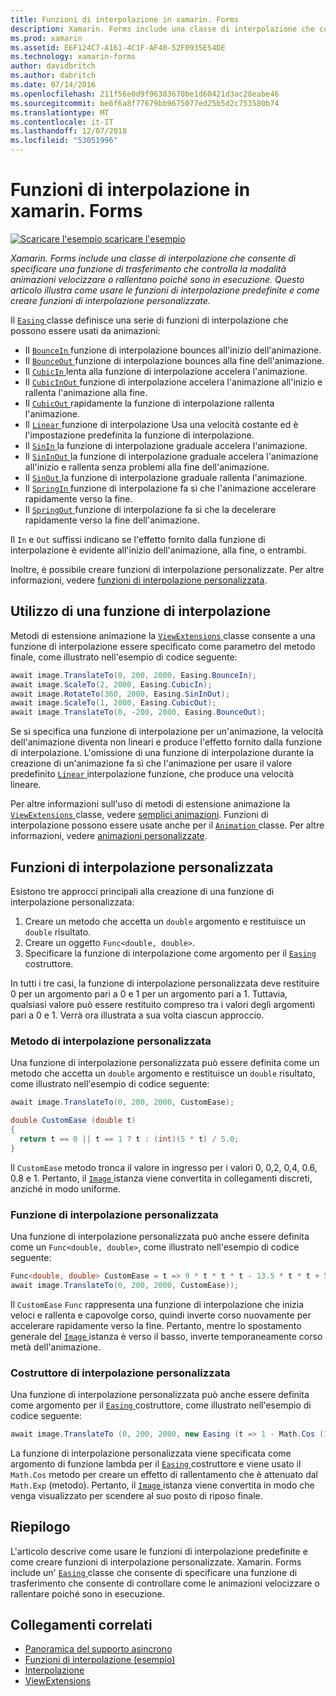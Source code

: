 ```yaml
---
title: Funzioni di interpolazione in xamarin. Forms
description: Xamarin. Forms include una classe di interpolazione che consente di specificare una funzione di trasferimento che controlla la modalità animazioni velocizzare o rallentano poiché sono in esecuzione. Questo articolo illustra come usare le funzioni di interpolazione predefinite e come creare funzioni di interpolazione personalizzate.
ms.prod: xamarin
ms.assetid: E6F124C7-A161-4C1F-AF40-52F0935E54DE
ms.technology: xamarin-forms
author: davidbritch
ms.author: dabritch
ms.date: 07/14/2016
ms.openlocfilehash: 211f56e0d9f96383670be1d60421d3ac28eabe46
ms.sourcegitcommit: be6f6a8f77679bb9675077ed25b5d2c753580b74
ms.translationtype: MT
ms.contentlocale: it-IT
ms.lasthandoff: 12/07/2018
ms.locfileid: "53051996"
---
```

# <a name="easing-functions-in-xamarinforms"></a>Funzioni di interpolazione in xamarin. Forms

[![Scaricare l'esempio](~/media/shared/download.png) scaricare l'esempio](https://developer.xamarin.com/samples/xamarin-forms/userinterface/animation/easing/)

_Xamarin. Forms include una classe di interpolazione che consente di specificare una funzione di trasferimento che controlla la modalità animazioni velocizzare o rallentano poiché sono in esecuzione. Questo articolo illustra come usare le funzioni di interpolazione predefinite e come creare funzioni di interpolazione personalizzate._


Il [ `Easing` ](xref:Xamarin.Forms.Easing) classe definisce una serie di funzioni di interpolazione che possono essere usati da animazioni:

- Il [ `BounceIn` ](xref:Xamarin.Forms.Easing.BounceIn) funzione di interpolazione bounces all'inizio dell'animazione.
- Il [ `BounceOut` ](xref:Xamarin.Forms.Easing.BounceOut) funzione di interpolazione bounces alla fine dell'animazione.
- Il [ `CubicIn` ](xref:Xamarin.Forms.Easing.CubicIn) lenta alla funzione di interpolazione accelera l'animazione.
- Il [ `CubicInOut` ](xref:Xamarin.Forms.Easing.CubicInOut) funzione di interpolazione accelera l'animazione all'inizio e rallenta l'animazione alla fine.
- Il [ `CubicOut` ](xref:Xamarin.Forms.Easing.CubicOut) rapidamente la funzione di interpolazione rallenta l'animazione.
- Il [ `Linear` ](xref:Xamarin.Forms.Easing.Linear) funzione di interpolazione Usa una velocità costante ed è l'impostazione predefinita la funzione di interpolazione.
- Il [ `SinIn` ](xref:Xamarin.Forms.Easing.SinIn) la funzione di interpolazione graduale accelera l'animazione.
- Il [ `SinInOut` ](xref:Xamarin.Forms.Easing.SinInOut) la funzione di interpolazione graduale accelera l'animazione all'inizio e rallenta senza problemi alla fine dell'animazione.
- Il [ `SinOut` ](xref:Xamarin.Forms.Easing.SinOut) la funzione di interpolazione graduale rallenta l'animazione.
- Il [ `SpringIn` ](xref:Xamarin.Forms.Easing.SpringIn) funzione di interpolazione fa sì che l'animazione accelerare rapidamente verso la fine.
- Il [ `SpringOut` ](xref:Xamarin.Forms.Easing.SpringOut) funzione di interpolazione fa sì che la decelerare rapidamente verso la fine dell'animazione.

Il `In` e `Out` suffissi indicano se l'effetto fornito dalla funzione di interpolazione è evidente all'inizio dell'animazione, alla fine, o entrambi.

Inoltre, è possibile creare funzioni di interpolazione personalizzate. Per altre informazioni, vedere [funzioni di interpolazione personalizzata](#customeasing).

## <a name="consuming-an-easing-function"></a>Utilizzo di una funzione di interpolazione

Metodi di estensione animazione la [ `ViewExtensions` ](xref:Xamarin.Forms.ViewExtensions) classe consente a una funzione di interpolazione essere specificato come parametro del metodo finale, come illustrato nell'esempio di codice seguente:

```csharp
await image.TranslateTo(0, 200, 2000, Easing.BounceIn);
await image.ScaleTo(2, 2000, Easing.CubicIn);
await image.RotateTo(360, 2000, Easing.SinInOut);
await image.ScaleTo(1, 2000, Easing.CubicOut);
await image.TranslateTo(0, -200, 2000, Easing.BounceOut);
```

Se si specifica una funzione di interpolazione per un'animazione, la velocità dell'animazione diventa non lineari e produce l'effetto fornito dalla funzione di interpolazione. L'omissione di una funzione di interpolazione durante la creazione di un'animazione fa sì che l'animazione per usare il valore predefinito [ `Linear` ](xref:Xamarin.Forms.Easing.Linear) interpolazione funzione, che produce una velocità lineare.

Per altre informazioni sull'uso di metodi di estensione animazione la [ `ViewExtensions` ](xref:Xamarin.Forms.ViewExtensions) classe, vedere [semplici animazioni](~/xamarin-forms/user-interface/animation/simple.md). Funzioni di interpolazione possono essere usate anche per il [ `Animation` ](xref:Xamarin.Forms.Animation) classe. Per altre informazioni, vedere [animazioni personalizzate](~/xamarin-forms/user-interface/animation/custom.md).

<a name="customeasing" />

## <a name="custom-easing-functions"></a>Funzioni di interpolazione personalizzata

Esistono tre approcci principali alla creazione di una funzione di interpolazione personalizzata:

1. Creare un metodo che accetta un `double` argomento e restituisce un `double` risultato.
1. Creare un oggetto `Func<double, double>`.
1. Specificare la funzione di interpolazione come argomento per il [ `Easing` ](xref:Xamarin.Forms.Easing) costruttore.

In tutti i tre casi, la funzione di interpolazione personalizzata deve restituire 0 per un argomento pari a 0 e 1 per un argomento pari a 1. Tuttavia, qualsiasi valore può essere restituito compreso tra i valori degli argomenti pari a 0 e 1. Verrà ora illustrata a sua volta ciascun approccio.

### <a name="custom-easing-method"></a>Metodo di interpolazione personalizzata

Una funzione di interpolazione personalizzata può essere definita come un metodo che accetta un `double` argomento e restituisce un `double` risultato, come illustrato nell'esempio di codice seguente:

```csharp
await image.TranslateTo(0, 200, 2000, CustomEase);

double CustomEase (double t)
{
  return t == 0 || t == 1 ? t : (int)(5 * t) / 5.0;
}
```

Il `CustomEase` metodo tronca il valore in ingresso per i valori 0, 0,2, 0,4, 0.6, 0.8 e 1. Pertanto, il [ `Image` ](xref:Xamarin.Forms.Image) istanza viene convertita in collegamenti discreti, anziché in modo uniforme.

### <a name="custom-easing-func"></a>Funzione di interpolazione personalizzata

Una funzione di interpolazione personalizzata può anche essere definita come un `Func<double, double>`, come illustrato nell'esempio di codice seguente:

```csharp
Func<double, double> CustomEase = t => 9 * t * t * t - 13.5 * t * t + 5.5 * t;
await image.TranslateTo(0, 200, 2000, CustomEase));
```

Il `CustomEase` `Func` rappresenta una funzione di interpolazione che inizia veloci e rallenta e capovolge corso, quindi inverte corso nuovamente per accelerare rapidamente verso la fine. Pertanto, mentre lo spostamento generale del [ `Image` ](xref:Xamarin.Forms.Image) istanza è verso il basso, inverte temporaneamente corso metà dell'animazione.

### <a name="custom-easing-constructor"></a>Costruttore di interpolazione personalizzata

Una funzione di interpolazione personalizzata può anche essere definita come argomento per il [ `Easing` ](xref:Xamarin.Forms.Easing) costruttore, come illustrato nell'esempio di codice seguente:

```csharp
await image.TranslateTo (0, 200, 2000, new Easing (t => 1 - Math.Cos (10 * Math.PI * t) * Math.Exp (-5 * t)));
```

La funzione di interpolazione personalizzata viene specificata come argomento di funzione lambda per il [ `Easing` ](xref:Xamarin.Forms.Easing) costruttore e viene usato il `Math.Cos` metodo per creare un effetto di rallentamento che è attenuato dal `Math.Exp` (metodo). Pertanto, il [ `Image` ](xref:Xamarin.Forms.Image) istanza viene convertita in modo che venga visualizzato per scendere al suo posto di riposo finale.

## <a name="summary"></a>Riepilogo

L'articolo descrive come usare le funzioni di interpolazione predefinite e come creare funzioni di interpolazione personalizzate. Xamarin. Forms include un' [ `Easing` ](xref:Xamarin.Forms.Easing) classe che consente di specificare una funzione di trasferimento che consente di controllare come le animazioni velocizzare o rallentare poiché sono in esecuzione.



## <a name="related-links"></a>Collegamenti correlati

- [Panoramica del supporto asincrono](~/cross-platform/platform/async.md)
- [Funzioni di interpolazione (esempio)](https://developer.xamarin.com/samples/xamarin-forms/userinterface/animation/easing/)
- [Interpolazione](xref:Xamarin.Forms.Easing)
- [ViewExtensions](xref:Xamarin.Forms.ViewExtensions)
